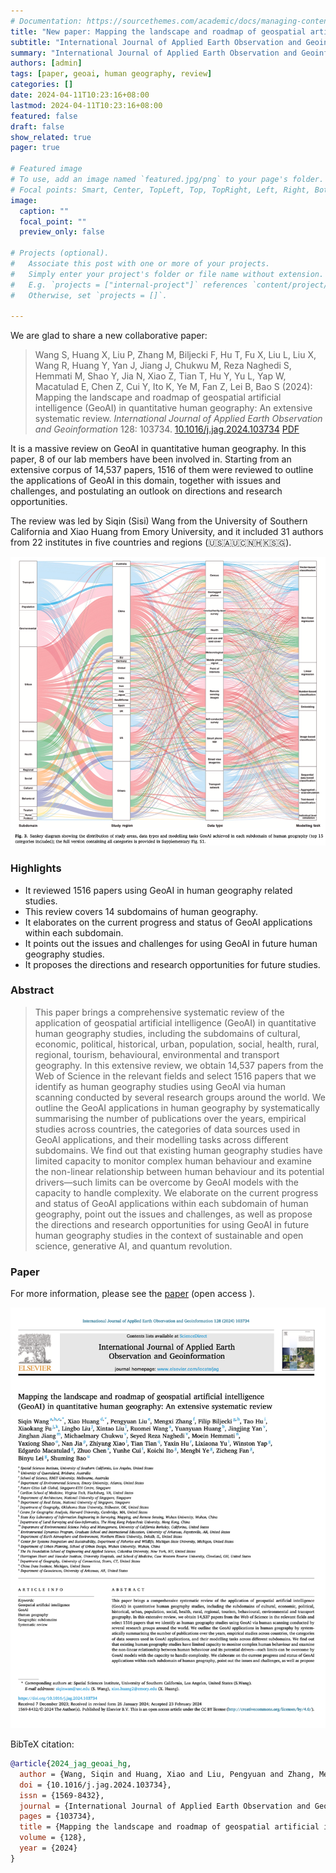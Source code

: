 ```yaml
---
# Documentation: https://sourcethemes.com/academic/docs/managing-content/
title: "New paper: Mapping the landscape and roadmap of geospatial artificial intelligence (GeoAI) in quantitative human geography"
subtitle: "International Journal of Applied Earth Observation and Geoinformation publishes our collaborative extensive systematic review."
summary: "International Journal of Applied Earth Observation and Geoinformation publishes our collaborative extensive systematic review."
authors: [admin]
tags: [paper, geoai, human geography, review]
categories: []
date: 2024-04-11T10:23:16+08:00
lastmod: 2024-04-11T10:23:16+08:00
featured: false
draft: false
show_related: true
pager: true

# Featured image
# To use, add an image named `featured.jpg/png` to your page's folder.
# Focal points: Smart, Center, TopLeft, Top, TopRight, Left, Right, BottomLeft, Bottom, BottomRight.
image:
  caption: ""
  focal_point: ""
  preview_only: false

# Projects (optional).
#   Associate this post with one or more of your projects.
#   Simply enter your project's folder or file name without extension.
#   E.g. `projects = ["internal-project"]` references `content/project/deep-learning/index.md`.
#   Otherwise, set `projects = []`.

---
```


We are glad to share a new collaborative paper:

> Wang S, Huang X, Liu P, Zhang M, Biljecki F, Hu T, Fu X, Liu L, Liu X, Wang R, Huang Y, Yan J, Jiang J, Chukwu M, Reza Naghedi S, Hemmati M, Shao Y, Jia N, Xiao Z, Tian T, Hu Y, Yu L, Yap W, Macatulad E, Chen Z, Cui Y, Ito K, Ye M, Fan Z, Lei B, Bao S (2024): Mapping the landscape and roadmap of geospatial artificial intelligence (GeoAI) in quantitative human geography: An extensive systematic review. _International Journal of Applied Earth Observation and Geoinformation_ 128: 103734. [<i class="ai ai-doi-square ai"></i> 10.1016/j.jag.2024.103734](https://doi.org/10.1016/j.jag.2024.103734) [<i class="far fa-file-pdf"></i> PDF](/publication/2024-jag-geoai-hg/2024-jag-geoai-hg.pdf)</i> <i class="ai ai-open-access-square ai"></i>

It is a massive review on GeoAI in quantitative human geography. In this paper, 8 of our lab members have been involved in. Starting from an extensive corpus of 14,537 papers, 1516 of them were reviewed to outline the applications of GeoAI in this domain, together with issues and challenges, and postulating an outlook on directions and research opportunities.

The review was led by Siqin (Sisi) Wang from the University of Southern California and Xiao Huang from Emory University, and it included 31 authors from 22 institutes in five countries and regions (🇺🇸🇦🇺🇨🇳🇭🇰🇸🇬).

![](1.png)

### Highlights

+ It reviewed 1516 papers using GeoAI in human geography related studies.
+ This review covers 14 subdomains of human geography.
+ It elaborates on the current progress and status of GeoAI applications within each subdomain.
+ It points out the issues and challenges for using GeoAI in future human geography studies.
+ It proposes the directions and research opportunities for future studies.


### Abstract

> This paper brings a comprehensive systematic review of the application of geospatial artificial intelligence (GeoAI) in quantitative human geography studies, including the subdomains of cultural, economic, political, historical, urban, population, social, health, rural, regional, tourism, behavioural, environmental and transport geography. In this extensive review, we obtain 14,537 papers from the Web of Science in the relevant fields and select 1516 papers that we identify as human geography studies using GeoAI via human scanning conducted by several research groups around the world. We outline the GeoAI applications in human geography by systematically summarising the number of publications over the years, empirical studies across countries, the categories of data sources used in GeoAI applications, and their modelling tasks across different subdomains. We find out that existing human geography studies have limited capacity to monitor complex human behaviour and examine the non-linear relationship between human behaviour and its potential drivers—such limits can be overcome by GeoAI models with the capacity to handle complexity. We elaborate on the current progress and status of GeoAI applications within each subdomain of human geography, point out the issues and challenges, as well as propose the directions and research opportunities for using GeoAI in future human geography studies in the context of sustainable and open science, generative AI, and quantum revolution.

### Paper 

For more information, please see the [paper](/publication/2024-jag-geoai-hg/) (open access <i class="ai ai-open-access-square ai"></i>).

[![](page-one.png)](/publication/2024-jag-geoai-hg/)

BibTeX citation:
```bibtex
@article{2024_jag_geoai_hg,
  author = {Wang, Siqin and Huang, Xiao and Liu, Pengyuan and Zhang, Mengxi and Biljecki, Filip and Hu, Tao and Fu, Xiaokang and Liu, Lingbo and Liu, Xintao and Wang, Ruomei and Huang, Yuanyuan and Yan, Jingjing and Jiang, Jinghan and Chukwu, Michaelmary and Reza Naghedi, Seyed and Hemmati, Moein and Shao, Yaxiong and Jia, Nan and Xiao, Zhiyang and Tian, Tian and Hu, Yaxin and Yu, Lixiaona and Yap, Winston and Macatulad, Edgardo and Chen, Zhuo and Cui, Yunhe and Ito, Koichi and Ye, Mengbi and Fan, Zicheng and Lei, Binyu and Bao, Shuming},
  doi = {10.1016/j.jag.2024.103734},
  issn = {1569-8432},
  journal = {International Journal of Applied Earth Observation and Geoinformation},
  pages = {103734},
  title = {Mapping the landscape and roadmap of geospatial artificial intelligence (GeoAI) in quantitative human geography: An extensive systematic review},
  volume = {128},
  year = {2024}
}
```
